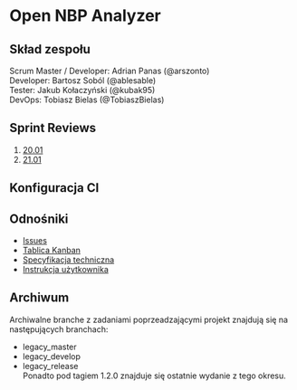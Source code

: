 # Open NBP Analyzer

## Skład zespołu
Scrum Master / Developer: Adrian Panas (@arszonto)  
Developer: Bartosz Soból (@ablesable)  
Tester: Jakub Kołaczyński (@kubak95)  
DevOps: Tobiasz Bielas (@TobiaszBielas)  

## Sprint Reviews
1. [20.01](https://github.com/IIS-ZPI/ZPI2020_zaoczni_Grupa_1/files/5791686/Sprint.20.01.Review.pdf)  
2. [21.01](https://github.com/IIS-ZPI/ZPI2020_zaoczni_Grupa_1/files/5792847/Sprint.21.01.Review.pdf)  

## Konfiguracja CI
<todo>  

## Odnośniki
- [Issues](https://github.com/IIS-Mobile/PG2D_zima_2020_21_niestacjonarne_gr_1)  
- [Tablica Kanban](https://github.com/IIS-ZPI/ZPI2020_zaoczni_Grupa_1/projects/1)  
- [Specyfikacja techniczna](doc/specyfikacja_techniczna.adoc)  
- [Instrukcja użytkownika](doc/instrukcja_uzytkownika.md)  

## Archiwum
Archiwalne branche z zadaniami poprzeadzającymi projekt znajdują się na następujących branchach:  
- legacy_master  
- legacy_develop  
- legacy_release  
Ponadto pod tagiem 1.2.0 znajduje się ostatnie wydanie z tego okresu.
